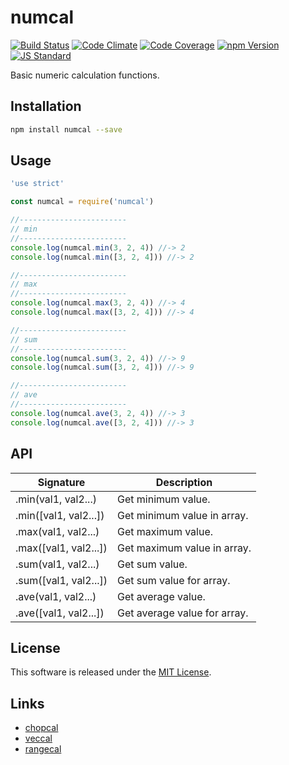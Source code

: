 numcal
==========

<!---
This file is generated by ape-tmpl. Do not update manually.
--->

<!-- Badge Start -->
<a name="badges"></a>

[![Build Status][bd_travis_shield_url]][bd_travis_url]
[![Code Climate][bd_codeclimate_shield_url]][bd_codeclimate_url]
[![Code Coverage][bd_codeclimate_coverage_shield_url]][bd_codeclimate_url]
[![npm Version][bd_npm_shield_url]][bd_npm_url]
[![JS Standard][bd_standard_shield_url]][bd_standard_url]

[bd_repo_url]: https://github.com/okunishinishi/node-numcal
[bd_travis_url]: http://travis-ci.org/okunishinishi/node-numcal
[bd_travis_shield_url]: http://img.shields.io/travis/okunishinishi/node-numcal.svg?style=flat
[bd_travis_com_url]: http://travis-ci.com/okunishinishi/node-numcal
[bd_travis_com_shield_url]: https://api.travis-ci.com/okunishinishi/node-numcal.svg?token=
[bd_license_url]: https://github.com/okunishinishi/node-numcal/blob/master/LICENSE
[bd_codeclimate_url]: http://codeclimate.com/github/okunishinishi/node-numcal
[bd_codeclimate_shield_url]: http://img.shields.io/codeclimate/github/okunishinishi/node-numcal.svg?style=flat
[bd_codeclimate_coverage_shield_url]: http://img.shields.io/codeclimate/coverage/github/okunishinishi/node-numcal.svg?style=flat
[bd_gemnasium_url]: https://gemnasium.com/okunishinishi/node-numcal
[bd_gemnasium_shield_url]: https://gemnasium.com/okunishinishi/node-numcal.svg
[bd_npm_url]: http://www.npmjs.org/package/numcal
[bd_npm_shield_url]: http://img.shields.io/npm/v/numcal.svg?style=flat
[bd_standard_url]: http://standardjs.com/
[bd_standard_shield_url]: https://img.shields.io/badge/code%20style-standard-brightgreen.svg

<!-- Badge End -->


<!-- Description Start -->
<a name="description"></a>

Basic numeric calculation functions.

<!-- Description End -->




<!-- Sections Start -->
<a name="sections"></a>

<!-- Section from "doc/guides/01.Installation.md.hbs" Start -->

<a name="section-doc-guides-01-installation-md"></a>

Installation
-----

```bash
npm install numcal --save
```

<!-- Section from "doc/guides/01.Installation.md.hbs" End -->

<!-- Section from "doc/guides/02.Usage.md.hbs" Start -->

<a name="section-doc-guides-02-usage-md"></a>

Usage
-----

```javascript
'use strict'

const numcal = require('numcal')

//------------------------
// min
//------------------------
console.log(numcal.min(3, 2, 4)) //-> 2
console.log(numcal.min([3, 2, 4])) //-> 2

//------------------------
// max
//------------------------
console.log(numcal.max(3, 2, 4)) //-> 4
console.log(numcal.max([3, 2, 4])) //-> 4

//------------------------
// sum
//------------------------
console.log(numcal.sum(3, 2, 4)) //-> 9
console.log(numcal.sum([3, 2, 4])) //-> 9

//------------------------
// ave
//------------------------
console.log(numcal.ave(3, 2, 4)) //-> 3
console.log(numcal.ave([3, 2, 4])) //-> 3


````


<!-- Section from "doc/guides/02.Usage.md.hbs" End -->

<!-- Section from "doc/guides/03.API.md.hbs" Start -->

<a name="section-doc-guides-03-a-p-i-md"></a>

API
---

| Signature | Description |
| --------- | ----------- |
| .min(val1, val2...) | Get minimum value. |
| .min([val1, val2...]) | Get minimum value in array. |
| .max(val1, val2...) | Get maximum value. |
| .max([val1, val2...]) | Get maximum value in array. |
| .sum(val1, val2...) | Get sum value. |
| .sum([val1, val2...]) | Get sum  value for array. |
| .ave(val1, val2...) | Get average value. |
| .ave([val1, val2...]) | Get average  value for array. |


<!-- Section from "doc/guides/03.API.md.hbs" End -->


<!-- Sections Start -->


<!-- LICENSE Start -->
<a name="license"></a>

License
-------
This software is released under the [MIT License](https://github.com/okunishinishi/node-numcal/blob/master/LICENSE).

<!-- LICENSE End -->


<!-- Links Start -->
<a name="links"></a>

Links
------

+ [chopcal][chopcal_url]
+ [veccal][veccal_url]
+ [rangecal][rangecal_url]

[chopcal_url]: https://github.com/okunishinishi/node-chopcal
[veccal_url]: https://github.com/okunishinishi/node-veccal
[rangecal_url]: https://github.com/okunishinishi/node-rangecal

<!-- Links End -->
